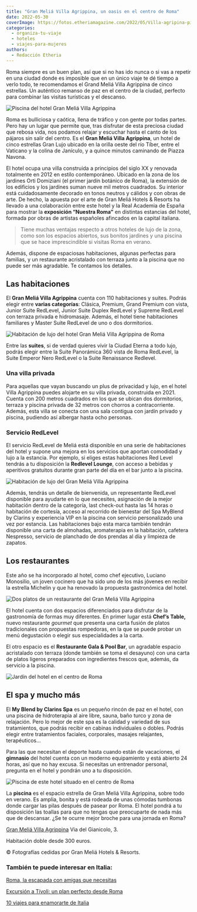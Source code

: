 ```yaml
---
title: "Gran Meliá Villa Agrippina, un oasis en el centro de Roma"
date: 2022-05-30
coverImage: https://fotos.etheriamagazine.com/2022/05/Villa-agripina-piscina.jpg
categories: 
  - organiza-tu-viaje
  - hoteles
  - viajes-para-mujeres
authors: 
  - Redacción Etheria
---
```


Roma siempre es un buen plan, así que si no has ido nunca o si vas a repetir en una ciudad donde es imposible que en un único viaje te dé tiempo a verlo todo, te recomendamos el Grand Meliá Villa Agrippina de cinco estrellas. Un auténtico remanso de paz en el centro de la ciudad, perfecto para combinar las visitas turísticas y el descanso.

![Piscina del hotel Gran Meliá Villa Agrippina](https://fotos.etheriamagazine.com/2022/05/Villa-agripina-piscina.jpg "Piscina y hotel Gran Meliá Villa Agrippina.")

Roma es bulliciosa y caótica, llena de tráfico y con gente por todas partes. Pero hay un 
lugar que permite que, tras disfrutar de esta preciosa ciudad que rebosa vida, nos 
podamos relajar y escuchar hasta el canto de los pájaros sin salir del centro. Es el 
**Gran Meliá Villa Agrippina**, un hotel de cinco estrellas Gran Lujo ubicado en la 
orilla oeste del río Tíber, entre el Vaticano y la colina de Janículo, y a quince 
minutos caminando de Piazza Navona. 

El hotel ocupa una villa construida a principios del siglo XX y renovada totalmente en 
2012 en estilo contemporáneo. Ubicado en la zona de los jardines Orti Domiziani (el 
primer jardín botánico de Roma), la extensión de los edificios y los jardines suman 
nueve mil metros cuadrados. Su interior está cuidadosamente decorado en tonos neutros y 
cálidos y con obras de arte. De hecho, la apuesta por el arte de Gran Meliá Hotels & 
Resorts ha llevado a una colaboración entre este hotel y la Real Academia de España para 
mostrar la **exposición “Nuestra Roma”** en distintas estancias del hotel, formada por 
obras de artistas españoles afincados en la capital italiana. 

> Tiene muchas ventajas respecto a otros hoteles de lujo de la zona, como son los espacios 
> abiertos, sus bonitos jardines y una piscina que se hace imprescindible si visitas Roma 
> en verano. 

Además, dispone de espaciosas habitaciones, algunas perfectas para familias, y un 
restaurante acristalado con terraza junto a la piscina que no puede ser más agradable. 
Te contamos los detalles. 

## Las habitaciones

El **Gran Meliá Villa Agrippina** cuenta con 110 habitaciones y suites. Podrás elegir 
entre **varias categorías**: Clásica, Premium, Grand Premium con vista, Junior Suite 
RedLevel, Junior Suite Duplex RedLevel y Supreme RedLevel con terraza privada e 
hidromasaje. Además, el hotel tiene habitaciones familiares y Master Suite RedLevel de 
uno o dos dormitorios. 

![Habitación de lujo del hotel Gran Meliá Villa Agrippina de Roma](https://fotos.etheriamagazine.com/2022/05/villa-agripina-habitacion.jpg "Habitación del Gran Meliá Villa Agrippina.")

Entre las **suites**, si de verdad quieres vivir la Ciudad Eterna a todo lujo, podrás 
elegir entre la Suite Panorámica 360 vista de Roma RedLevel, la Suite Emperor Nero 
RedLevel o la Suite Renaissance Redlevel. 

### Una villa privada

Para aquellas que vayan buscando un plus de privacidad y lujo, en el hotel Villa 
Agrippina puedes alojarte en su villa privada, construida en 2021. Cuenta con 200 metros 
cuadrados en los que se ubican dos dormitorios, terraza y piscina privada de 32 metros 
con chorros a contracorriente. Además, esta villa se conecta con una sala contigua con 
jardín privado y piscina, pudiendo así albergar hasta ocho personas. 

### Servicio RedLevel

El servicio RedLevel de Meliá está disponible en una serie de habitaciones del hotel y 
supone una mejora en los servicios que aportan comodidad y lujo a la estancia. Por 
ejemplo, si eliges estas habitaciones Red Level tendrás a tu disposición la **Redlevel 
Lounge**, con acceso a bebidas y aperitivos gratuitos durante gran parte del día en el 
bar junto a la piscina. 

![Habitación de lujo del Gran Meliá Villa Agrippina](https://fotos.etheriamagazine.com/2022/05/villa-agripina-decoracion-habitaciones.jpg "Detalles de decoración de las habitaciones del hotel.")

Además, tendrás un detalle de bienvenida, un representante RedLevel disponible para 
ayudarte en lo que necesites, asignación de la mejor habitación dentro de la categoría, 
last check-out hasta las 14 horas o habitación de cortesía, acceso al recorrido de 
bienestar del Spa MyBlend by Clarins y experiencia VIP en la piscina con servicio 
personalizado una vez por estancia. Las habitaciones bajo esta marca también tendrán 
disponible una carta de almohadas, aromaterapia en la habitación, cafetera Nespresso, 
servicio de planchado de dos prendas al día y limpieza de zapatos. 

## Los restaurantes

Este año se ha incorporado al hotel, como chef ejecutivo, Luciano Monosilio, un joven 
cocinero que ha sido uno de los más jóvenes en recibir la estrella Michelin y que ha 
renovado la propuesta gastronómica del hotel. 

![Dos platos de un restaurante del Gran Meliá Villa Agrippina](https://fotos.etheriamagazine.com/2022/05/villa-agripina-gastronomia.jpg "Gastronomía en el Gran Meliá Villa Agrippina.")

El hotel cuenta con dos espacios diferenciados para disfrutar de la gastronomía de 
formas muy diferentes. En primer lugar está **Chef’s Table,** nuevo restaurante 
_gourmet_ que presenta una carta fusión de platos tradicionales con propuestas 
rompedoras, en la que se puede probar un menú degustación o elegir sus especialidades a 
la carta. 

El otro espacio es el **Restaurante Gala & Pool Bar**, un agradable espacio acristalado 
con terraza (donde también se toma el desayuno) con una carta de platos ligeros 
preparados con ingredientes frescos que, además, da servicio a la piscina. 

![Jardín del hotel en el centro de Roma](https://fotos.etheriamagazine.com/2022/05/villa-agripina-bar.jpg "Terraza del restaurante Gala.")

## El spa y mucho más

El **My Blend by Clarins Spa** es un pequeño rincón de paz en el hotel, con una piscina 
de hidroterapia al aire libre, sauna, baño turco y zona de relajación. Pero lo mejor de 
este spa es la calidad y variedad de sus tratamientos, que podrás recibir en cabinas 
individuales o dobles. Podrás elegir entre tratamientos faciales, corporales, masajes 
relajantes, terapéuticos… 

Para las que necesitan el deporte hasta cuando están de vacaciones, el **gimnasio** del 
hotel cuenta con un moderno equipamiento y está abierto 24 horas, así que no hay excusa. 
Si necesitas un entrenador personal, pregunta en el hotel y pondrán uno a tu 
disposición. 

![Piscina de este hotel situado en el centro de Roma](https://fotos.etheriamagazine.com/2022/05/villa-agripina-tumbonas.jpg "Tumbonas en la piscina del hotel Villa Agrippina.")

La **piscina** es el espacio estrella de Gran Meliá Villa Agrippina, sobre todo en 
verano. Es amplia, bonita y está rodeada de unas cómodas tumbonas donde cargar las pilas 
después de pasear por Roma. El hotel pondrá a tu disposición las toallas para que no 
tengas que preocuparte de nada más que de descansar. ¿Se te ocurre mejor broche para una 
jornada en Roma? 

[Gran Meliá Villa 
Agrip](https://www.melia.com/es/hoteles/italia/roma/villa-agrippina-gran-melia/index.htm)[p](https://www.melia.com/es/hoteles/italia/roma/villa-agrippina-gran-melia/index.htm)[ina](https://www.melia.com/es/hoteles/italia/roma/villa-agrippina-gran-melia/index.htm) 
Via del Gianicolo, 3. 

Habitación doble desde 300 euros. 

© Fotografías cedidas por Gran Meliá Hotels & Resorts. 

### También te puede interesar en Italia:

[Roma, la escapada con amigas que 
necesitas](https://etheriamagazine.com/2018/10/31/fin-de-semana-en-roma-con-amigas/) 

[Excursión a Tívoli: un plan perfecto desde 
Roma](https://etheriamagazine.com/2022/05/06/excursion-a-tivoli-desde-roma/) 

[10 viajes para enamorarte de 
Italia](https://etheriamagazine.com/2020/08/03/10-grandes-viajes-a-italia/)
